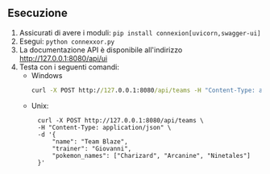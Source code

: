 ## Esecuzione
1. Assicurati di avere i moduli: `pip install connexion[uvicorn,swagger-ui]`
2. Esegui: `python connexxor.py`
3. La documentazione API è disponibile all'indirizzo http://127.0.0.1:8080/api/ui
4. Testa con i seguenti comandi:
   - Windows 
     ```cmd
     curl -X POST http://127.0.0.1:8080/api/teams -H "Content-Type: application/json" -d "{\"name\":\"Team Elettro\",\"trainer\":\"Lt. Surge\",\"pokemon_names\":[\"Raichu\",\"Electabuzz\"]}"
     ```
   - Unix: 
    ```shell
         curl -X POST http://127.0.0.1:8080/api/teams \
         -H "Content-Type: application/json" \
         -d '{
             "name": "Team Blaze",
             "trainer": "Giovanni",
             "pokemon_names": ["Charizard", "Arcanine", "Ninetales"]
         }'
    ```